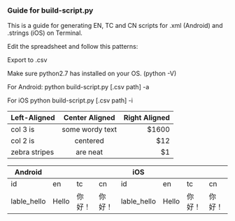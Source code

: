 ### Guide for build-script.py

This is a guide for generating EN, TC and CN scripts for .xml (Android) and .strings (iOS) on Terminal.

Edit the spreadsheet and follow this patterns:

Export to .csv

Make sure python2.7 has installed on your OS. (python -V)

For Android:
	python build-script.py [.csv path] -a

For iOS
	python build-script.py [.csv path] -i



| Left-Aligned  | Center Aligned  | Right Aligned |
| :------------ |:---------------:| -----:|
| col 3 is      | some wordy text | $1600 |
| col 2 is      | centered        |   $12 |
| zebra stripes | are neat        |    $1 |


| Android     |       |       |       | iOS         |       |       |       |
| ------------| ----- | ----- | ----- | ----------- | ----- | ----- | ----- |
| id          | en    | tc    | cn    | id          | en    | tc    | cn    |
| lable_hello | Hello | 你好！ | 你好！ | lable_hello | Hello | 你好！ | 你好！ |
